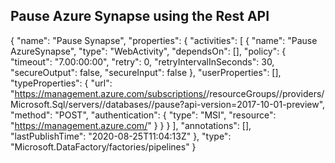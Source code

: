 ## Pause Azure Synapse using the Rest API

{
    "name": "Pause Synapse",
    "properties": {
        "activities": [
            {
                "name": "Pause AzureSynapse",
                "type": "WebActivity",
                "dependsOn": [],
                "policy": {
                    "timeout": "7.00:00:00",
                    "retry": 0,
                    "retryIntervalInSeconds": 30,
                    "secureOutput": false,
                    "secureInput": false
                },
                "userProperties": [],
                "typeProperties": {
                    "url": "https://management.azure.com/subscriptions/<add your subscription ID>/resourceGroups/<add your resource group>/providers/Microsoft.Sql/servers/<add your server>/databases/<add your database>/pause?api-version=2017-10-01-preview",
                    "method": "POST",
                    "authentication": {
                        "type": "MSI",
                        "resource": "https://management.azure.com/"
                    }
                }
            }
        ],
        "annotations": [],
        "lastPublishTime": "2020-08-25T11:04:13Z"
    },
    "type": "Microsoft.DataFactory/factories/pipelines"
}

